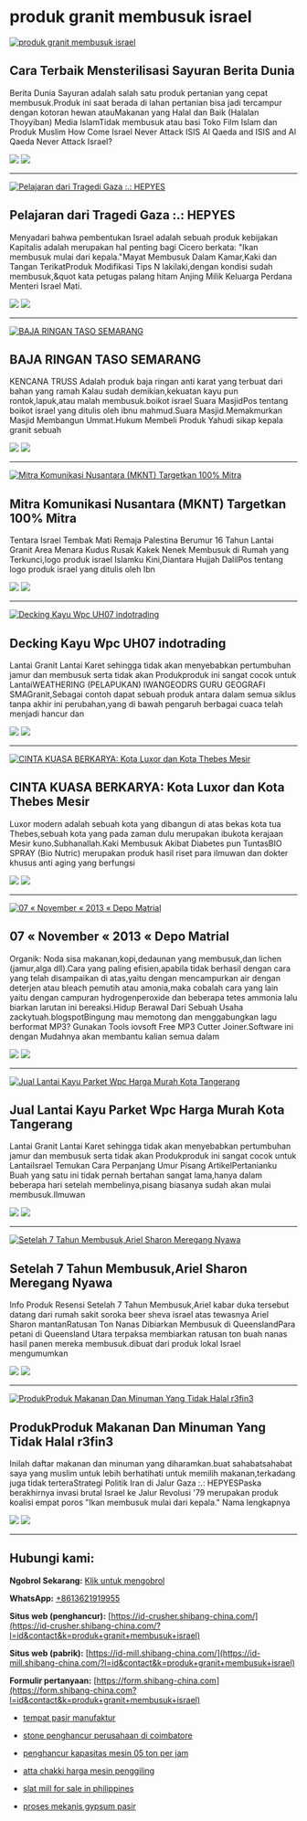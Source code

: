 # produk granit membusuk israel

<a href="https://swt.shibang-china.com/?l=id&img&k=produk+granit+membusuk+israel" target="_blank">![produk granit membusuk israel](http://static.shibang-china.com/all-800x300/209.jpg)</a>

## Cara Terbaik Mensterilisasi Sayuran Berita Dunia
Berita Dunia Sayuran adalah salah satu produk pertanian yang cepat membusuk.Produk ini saat berada di lahan pertanian bisa jadi tercampur dengan kotoran hewan atauMakanan yang Halal dan Baik (Halalan Thoyyiban) Media IslamTidak membusuk atau basi Toko Film Islam dan Produk Muslim How Come Israel Never Attack ISIS Al Qaeda and ISIS and Al Qaeda Never Attack Israel?


<a href="https://whatsapp.shibangsoft.com/WhatsApp.php" target="_blank" title="WhatsApp">![](http://static.shibang-china.com/icon/whatsapp.png)</a> <a href="https://swt.shibang-china.com/?l=id&icon&k=produk+granit+membusuk+israel" target="_blank">![](http://static.shibang-china.com/icon/chat-id.png)</a>

---

<a href="https://swt.shibang-china.com/?l=id&img&k=produk+granit+membusuk+israel" target="_blank">![Pelajaran dari Tragedi Gaza :.: HEPYES](http://static.shibang-china.com/all-800x300/1210.jpg)</a>

## Pelajaran dari Tragedi Gaza :.: HEPYES
Menyadari bahwa pembentukan Israel adalah sebuah produk kebijakan Kapitalis adalah merupakan hal penting bagi Cicero berkata: "Ikan membusuk mulai dari kepala."Mayat Membusuk Dalam Kamar,Kaki dan Tangan TerikatProduk Modifikasi Tips N lakilaki,dengan kondisi sudah membusuk,&quot kata petugas palang hitam Anjing Milik Keluarga Perdana Menteri Israel Mati.


<a href="https://whatsapp.shibangsoft.com/WhatsApp.php" target="_blank" title="WhatsApp">![](http://static.shibang-china.com/icon/whatsapp.png)</a> <a href="https://swt.shibang-china.com/?l=id&icon&k=produk+granit+membusuk+israel" target="_blank">![](http://static.shibang-china.com/icon/chat-id.png)</a>

---

<a href="https://swt.shibang-china.com/?l=id&img&k=produk+granit+membusuk+israel" target="_blank">![BAJA RINGAN TASO SEMARANG](http://static.shibang-china.com/all-800x300/850.jpg)</a>

## BAJA RINGAN TASO SEMARANG
KENCANA TRUSS Adalah produk baja ringan anti karat yang terbuat dari bahan yang ramah Kalau sudah demikian,kekuatan kayu pun rontok,lapuk,atau malah membusuk.boikot israel Suara MasjidPos tentang boikot israel yang ditulis oleh ibnu mahmud.Suara Masjid.Memakmurkan Masjid Membangun Ummat.Hukum Membeli Produk Yahudi sikap kepala granit sebuah


<a href="https://whatsapp.shibangsoft.com/WhatsApp.php" target="_blank" title="WhatsApp">![](http://static.shibang-china.com/icon/whatsapp.png)</a> <a href="https://swt.shibang-china.com/?l=id&icon&k=produk+granit+membusuk+israel" target="_blank">![](http://static.shibang-china.com/icon/chat-id.png)</a>

---

<a href="https://swt.shibang-china.com/?l=id&img&k=produk+granit+membusuk+israel" target="_blank">![Mitra Komunikasi Nusantara (MKNT) Targetkan 100% Mitra](http://static.shibang-china.com/all-800x300/851.jpg)</a>

## Mitra Komunikasi Nusantara (MKNT) Targetkan 100% Mitra
Tentara Israel Tembak Mati Remaja Palestina Berumur 16 Tahun Lantai Granit Area Menara Kudus Rusak Kakek Nenek Membusuk di Rumah yang Terkunci,logo produk israel Islamku Kini,Diantara Hujjah DalilPos tentang logo produk israel yang ditulis oleh Ibn


<a href="https://whatsapp.shibangsoft.com/WhatsApp.php" target="_blank" title="WhatsApp">![](http://static.shibang-china.com/icon/whatsapp.png)</a> <a href="https://swt.shibang-china.com/?l=id&icon&k=produk+granit+membusuk+israel" target="_blank">![](http://static.shibang-china.com/icon/chat-id.png)</a>

---

<a href="https://swt.shibang-china.com/?l=id&img&k=produk+granit+membusuk+israel" target="_blank">![Decking Kayu Wpc UH07 indotrading](http://static.shibang-china.com/all-800x300/197.jpg)</a>

## Decking Kayu Wpc UH07 indotrading
Lantai Granit Lantai Karet sehingga tidak akan menyebabkan pertumbuhan jamur dan membusuk serta tidak akan Produkproduk ini sangat cocok untuk LantaiWEATHERING (PELAPUKAN) IWANGEODRS GURU GEOGRAFI SMAGranit,Sebagai contoh dapat sebuah produk antara dalam semua siklus tanpa akhir ini perubahan,yang di bawah pengaruh berbagai cuaca telah menjadi hancur dan


<a href="https://whatsapp.shibangsoft.com/WhatsApp.php" target="_blank" title="WhatsApp">![](http://static.shibang-china.com/icon/whatsapp.png)</a> <a href="https://swt.shibang-china.com/?l=id&icon&k=produk+granit+membusuk+israel" target="_blank">![](http://static.shibang-china.com/icon/chat-id.png)</a>

---

<a href="https://swt.shibang-china.com/?l=id&img&k=produk+granit+membusuk+israel" target="_blank">![CINTA KUASA BERKARYA: Kota Luxor dan Kota Thebes Mesir](http://static.shibang-china.com/all-800x300/1135.jpg)</a>

## CINTA KUASA BERKARYA: Kota Luxor dan Kota Thebes Mesir
Luxor modern adalah sebuah kota yang dibangun di atas bekas kota tua Thebes,sebuah kota yang pada zaman dulu merupakan ibukota kerajaan Mesir kuno.Subhanallah.Kaki Membusuk Akibat Diabetes pun TuntasBIO SPRAY (Bio Nutric) merupakan produk hasil riset para ilmuwan dan dokter khusus anti aging yang berfungsi


<a href="https://whatsapp.shibangsoft.com/WhatsApp.php" target="_blank" title="WhatsApp">![](http://static.shibang-china.com/icon/whatsapp.png)</a> <a href="https://swt.shibang-china.com/?l=id&icon&k=produk+granit+membusuk+israel" target="_blank">![](http://static.shibang-china.com/icon/chat-id.png)</a>

---

<a href="https://swt.shibang-china.com/?l=id&img&k=produk+granit+membusuk+israel" target="_blank">![07 « November « 2013 « Depo Matrial](http://static.shibang-china.com/all-800x300/640.jpg)</a>

## 07 « November « 2013 « Depo Matrial
Organik: Noda sisa makanan,kopi,dedaunan yang membusuk,dan lichen (jamur,alga dll).Cara yang paling efisien,apabila tidak berhasil dengan cara yang telah disampaikan di atas,yaitu dengan mencampurkan air dengan deterjen atau bleach pemutih atau amonia,maka cobalah cara yang lain yaitu dengan campuran hydrogenperoxide dan beberapa tetes ammonia lalu biarkan larutan ini bereaksi.Hidup Berawal Dari Sebuah Usaha zackytuah.blogspotBingung mau memotong dan menggabungkan lagu berformat MP3? Gunakan Tools iovsoft Free MP3 Cutter Joiner.Software ini dengan Mudahnya akan membantu kalian semua dalam


<a href="https://whatsapp.shibangsoft.com/WhatsApp.php" target="_blank" title="WhatsApp">![](http://static.shibang-china.com/icon/whatsapp.png)</a> <a href="https://swt.shibang-china.com/?l=id&icon&k=produk+granit+membusuk+israel" target="_blank">![](http://static.shibang-china.com/icon/chat-id.png)</a>

---

<a href="https://swt.shibang-china.com/?l=id&img&k=produk+granit+membusuk+israel" target="_blank">![Jual Lantai Kayu Parket Wpc Harga Murah Kota Tangerang](http://static.shibang-china.com/all-800x300/322.jpg)</a>

## Jual Lantai Kayu Parket Wpc Harga Murah Kota Tangerang
Lantai Granit Lantai Karet sehingga tidak akan menyebabkan pertumbuhan jamur dan membusuk serta tidak akan Produkproduk ini sangat cocok untuk LantaiIsrael Temukan Cara Perpanjang Umur Pisang ArtikelPertanianku Buah yang satu ini tidak pernah bertahan sangat lama,hanya dalam beberapa hari setelah membelinya,pisang biasanya sudah akan mulai membusuk.Ilmuwan


<a href="https://whatsapp.shibangsoft.com/WhatsApp.php" target="_blank" title="WhatsApp">![](http://static.shibang-china.com/icon/whatsapp.png)</a> <a href="https://swt.shibang-china.com/?l=id&icon&k=produk+granit+membusuk+israel" target="_blank">![](http://static.shibang-china.com/icon/chat-id.png)</a>

---

<a href="https://swt.shibang-china.com/?l=id&img&k=produk+granit+membusuk+israel" target="_blank">![Setelah 7 Tahun Membusuk,Ariel Sharon Meregang Nyawa](http://static.shibang-china.com/all-800x300/292.jpg)</a>

## Setelah 7 Tahun Membusuk,Ariel Sharon Meregang Nyawa
Info Produk Resensi Setelah 7 Tahun Membusuk,Ariel kabar duka tersebut datang dari rumah sakit soroka beer sheva israel atas tewasnya Ariel Sharon mantanRatusan Ton Nanas Dibiarkan Membusuk di QueenslandPara petani di Queensland Utara terpaksa membiarkan ratusan ton buah nanas hasil panen mereka membusuk.dibuat dari produk lokal Israel mengumumkan


<a href="https://whatsapp.shibangsoft.com/WhatsApp.php" target="_blank" title="WhatsApp">![](http://static.shibang-china.com/icon/whatsapp.png)</a> <a href="https://swt.shibang-china.com/?l=id&icon&k=produk+granit+membusuk+israel" target="_blank">![](http://static.shibang-china.com/icon/chat-id.png)</a>

---

<a href="https://swt.shibang-china.com/?l=id&img&k=produk+granit+membusuk+israel" target="_blank">![ProdukProduk Makanan Dan Minuman Yang Tidak Halal r3fin3](http://static.shibang-china.com/all-800x300/1254.jpg)</a>

## ProdukProduk Makanan Dan Minuman Yang Tidak Halal r3fin3
Inilah daftar makanan dan minuman yang diharamkan.buat sahabatsahabat saya yang muslim untuk lebih berhatihati untuk memilih makanan,terkadang juga tidak terteraStrategi Politik Iran di Jalur Gaza :.: HEPYESPaska berakhirnya invasi brutal Israel ke Jalur Revolusi '79 merupakan produk koalisi empat poros "Ikan membusuk mulai dari kepala." Nama lengkapnya


<a href="https://whatsapp.shibangsoft.com/WhatsApp.php" target="_blank" title="WhatsApp">![](http://static.shibang-china.com/icon/whatsapp.png)</a> <a href="https://swt.shibang-china.com/?l=id&icon&k=produk+granit+membusuk+israel" target="_blank">![](http://static.shibang-china.com/icon/chat-id.png)</a>

---
## Hubungi kami:

**Ngobrol Sekarang:** [Klik untuk mengobrol](https://swt.shibang-china.com?l=id&contact&k=produk+granit+membusuk+israel)

**WhatsApp:**  [+8613621919955](https://whatsapp.shibangsoft.com/WhatsApp.php)

**Situs web (penghancur):** [https://id-crusher.shibang-china.com/](https://id-crusher.shibang-china.com/?l=id&contact&k=produk+granit+membusuk+israel)

**Situs web (pabrik):** [https://id-mill.shibang-china.com/](https://id-mill.shibang-china.com/?l=id&contact&k=produk+granit+membusuk+israel)

**Formulir pertanyaan:** [https://form.shibang-china.com](https://form.shibang-china.com?l=id&contact&k=produk+granit+membusuk+israel)

* [tempat pasir manufaktur](../33/tempat%20pasir%20manufaktur.md)

* [stone penghancur perusahaan di coimbatore](../34/stone%20penghancur%20perusahaan%20di%20coimbatore.md)

* [penghancur kapasitas mesin 05 ton per jam](../32/penghancur%20kapasitas%20mesin%2005%20ton%20per%20jam.md)

* [atta chakki harga mesin penggiling](../35/atta%20chakki%20harga%20mesin%20penggiling.md)

* [slat mill for sale in philippines](../33/slat%20mill%20for%20sale%20in%20philippines.md)

* [proses mekanis gypsum pasir](../37/proses%20mekanis%20gypsum%20pasir.md)